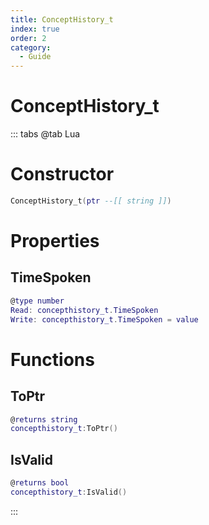 ```yaml
---
title: ConceptHistory_t
index: true
order: 2
category:
  - Guide
---
```


# ConceptHistory_t

::: tabs
@tab Lua
# Constructor
```lua
ConceptHistory_t(ptr --[[ string ]])
```
# Properties
## TimeSpoken 
```lua
@type number
Read: concepthistory_t.TimeSpoken
Write: concepthistory_t.TimeSpoken = value
```
# Functions
## ToPtr
```lua
@returns string
concepthistory_t:ToPtr()
```
## IsValid
```lua
@returns bool
concepthistory_t:IsValid()
```

:::